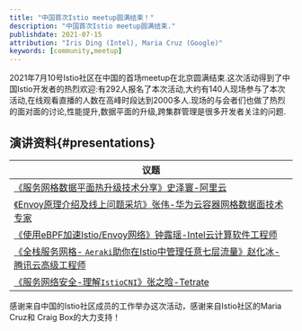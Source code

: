 ```yaml
---
title: "中国首次Istio meetup圆满结束！"
description: "中国首次Istio meetup圆满结束."
publishdate: 2021-07-15
attribution: "Iris Ding (Intel), Maria Cruz (Google)"
keywords: [community,meetup]
---
```

2021年7月10号Istio社区在中国的首场meetup在北京圆满结束.这次活动得到了中国Istio开发者的热烈欢迎:有292人报名了本次活动,大约有140人现场参与了本次活动,在线观看直播的人数在高峰时段达到2000多人.现场的与会者们也做了热烈的面对面的讨论,性能提升,数据平面的升级,跨集群管理是很多开发者关注的问题.

## 演讲资料{#presentations}

| 议题 |
| --- |
| [《服务网格数据平面热升级技术分享》史泽寰-阿里云](./IstioMeetupChina-服务网格热升级技术分享.pdf)|
| [《Envoy原理介绍及线上问题采坑》张伟-华为云容器网格数据面技术专家](./IstioMeetupChina-EnvoyPrincipleIntroductionAndOnlineProblemPit.pdf)|
| [《使用eBPF加速Istio/Envoy网络》钟露瑶-Intel云计算软件工程师](./IstioMeetupChina-AccelerateServiceMeshNetworkwithebpf.pdf) |
| [《全栈服务网格- `Aeraki`助你在Istio中管理任意七层流量》赵化冰-腾讯云高级工程师](./IstioMeetupChina-Full-stackServicemesh-howAerakihelpsyoumanageanyLayer7trafficinIstio.pdf) |
| [《服务网络安全-理解`IstioCNI`》张之晗-Tetrate](./IstioMeetupChina-服务网格安全-理解IstioCNI.pdf) |

感谢来自中国的Istio社区成员的工作举办这次活动，感谢来自Istio社区的Maria Cruz和 Craig Box的大力支持！

